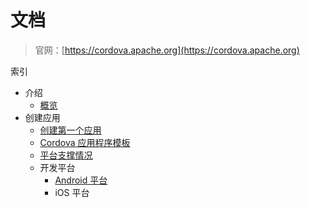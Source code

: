 # 文档

>官网：[https://cordova.apache.org](https://cordova.apache.org)

索引

* 介绍
  * [概览](./overview.md)
* 创建应用
  * [创建第一个应用](./first-app.md)
  * [Cordova 应用程序模板](./template.md)
  * [平台支撑情况](./support.md)
  * 开发平台
    * [Android 平台](./platforms/android.md)
    * iOS 平台
